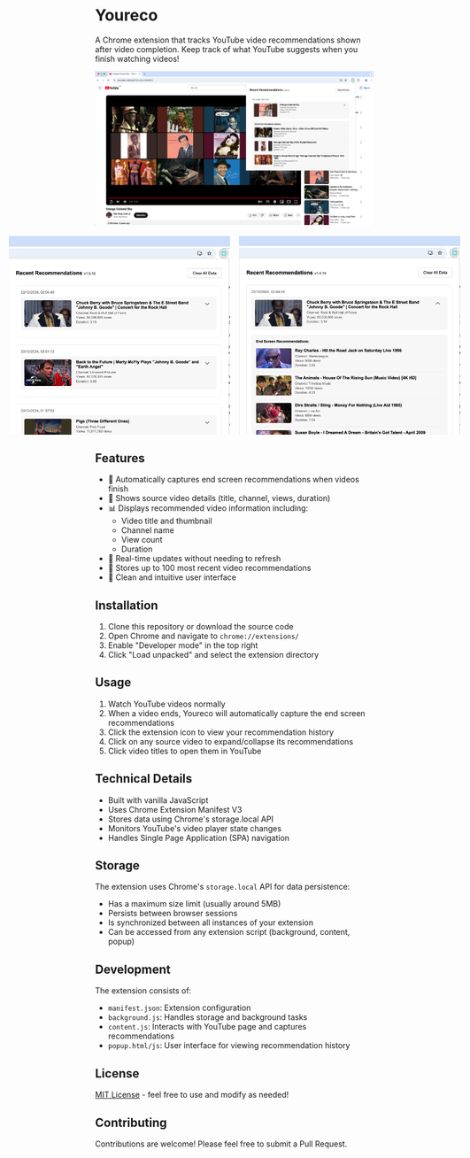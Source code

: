# Youreco

A Chrome extension that tracks YouTube video recommendations shown after video completion. Keep track of what YouTube suggests when you finish watching videos!

<div align="center">
  <img src="screenshots/screenshot0.png" alt="Youreco main view" width="800"/>
  <br/><br/>
  <div style="display: flex; gap: 16px; justify-content: center;">
    <img src="screenshots/screenshot1.png" alt="Youreco collapsed view" width="400"/>
    <img src="screenshots/screenshot2.png" alt="Youreco expanded view" width="400"/>
  </div>
</div>

## Features

- 📝 Automatically captures end screen recommendations when videos finish
- 🎥 Shows source video details (title, channel, views, duration)
- 📊 Displays recommended video information including:
  - Video title and thumbnail
  - Channel name
  - View count
  - Duration
- 🔄 Real-time updates without needing to refresh
- 💾 Stores up to 100 most recent video recommendations
- 🎯 Clean and intuitive user interface

## Installation

1. Clone this repository or download the source code
2. Open Chrome and navigate to `chrome://extensions/`
3. Enable "Developer mode" in the top right
4. Click "Load unpacked" and select the extension directory

## Usage

1. Watch YouTube videos normally
2. When a video ends, Youreco will automatically capture the end screen recommendations
3. Click the extension icon to view your recommendation history
4. Click on any source video to expand/collapse its recommendations
5. Click video titles to open them in YouTube

## Technical Details

- Built with vanilla JavaScript
- Uses Chrome Extension Manifest V3
- Stores data using Chrome's storage.local API
- Monitors YouTube's video player state changes
- Handles Single Page Application (SPA) navigation

## Storage

The extension uses Chrome's `storage.local` API for data persistence:

- Has a maximum size limit (usually around 5MB)
- Persists between browser sessions
- Is synchronized between all instances of your extension
- Can be accessed from any extension script (background, content, popup)


## Development

The extension consists of:
- `manifest.json`: Extension configuration
- `background.js`: Handles storage and background tasks
- `content.js`: Interacts with YouTube page and captures recommendations
- `popup.html/js`: User interface for viewing recommendation history

## License

[MIT License](LICENSE) - feel free to use and modify as needed!

## Contributing

Contributions are welcome! Please feel free to submit a Pull Request.
